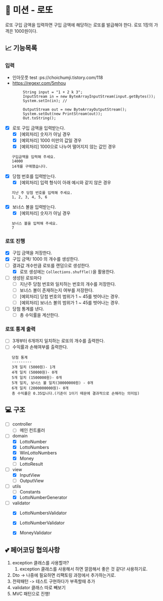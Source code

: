 # 🚀 미션 - 로또

로또 구입 금액을 입력하면 구입 금액에 해당하는 로또를 발급해야 한다. 로또 1장의 가격은 1000원이다.

## 📈 기능목록

### 입력

- 인아웃풋 test :ps://choichumji.tistory.com/118
- https://regexr.com/5mhou

```text
        String input = "1 + 2 k 3";
        InputStream in = new ByteArrayInputStream(input.getBytes());
        System.setIn(in); // 
        
        OutputStream out = new ByteArrayOutputStream();
        System.setOut(new PrintStream(out));
        Out.toString();
```

- [x] 로또 구입 금액을 입력받는다.
    - [x] [예외처리] 숫자가 아닐 경우
    - [x] [예외처리] 1000 미만의 값일 경우
    - [x] [예외처리] 1000으로 나누어 떨어지지 않는 값인 경우

```text
   구입금액을 입력해 주세요.
   14000
   14개를 구매했습니다.
```

- [x] 당첨 번호를 입력받는다.
    - [x] [예외처리] 입력 형식이 아래 예시와 같지 않은 경우

```text
   지난 주 당첨 번호를 입력해 주세요.
   1, 2, 3, 4, 5, 6
```

- [x] 보너스 볼을 입력받는다.
    - [x] [예외처리] 숫자가 아닐 경우

```text
   보너스 볼을 입력해 주세요.
   7
```

### 로또 진행

- [x] 구입 금액을 저장한다.
- [x] 구입 금액/ 1000 의 개수를 생성한다.
- [ ] 결과값 개수만큼 로또를 랜덤으로 생성한다.
    - [x] 로또 생성에는 `Collections.shuffle()`을 활용한다.
- [ ] 생성된 로또마다
    - [ ] 지난주 당첨 번호와 일치하는 번호의 개수를 저장한다.
    - [ ] 보너스 볼이 존재하는지 여부를 저장한다.
    - [ ] [예외처리] 당첨 번호의 범위가 1 ~ 45를 벗어나는 경우.
    - [ ] [예외처리] 보너스 볼의 범위가 1 ~ 45를 벗어나는 경우.
- [ ] 당첨 통계를 낸다.
    - [ ] 총 수익률을 계산한다.

### 로또 통계 출력

- [ ] 3개부터 6개까지 일치하는 로또의 개수를 출력한다.
- [ ] 수익률과 손해여부를 출력한다.

```text
   당첨 통계
   ---------
   3개 일치 (5000원)- 1개
   4개 일치 (50000원)- 0개
   5개 일치 (1500000원)- 0개
   5개 일치, 보너스 볼 일치(30000000원) - 0개
   6개 일치 (2000000000원)- 0개
   총 수익률은 0.35입니다.(기준이 1이기 때문에 결과적으로 손해라는 의미임)
```

## 💻 구조

- [ ] controller
  - [ ] 메인 컨트롤러
- [ ] domain
  - [x] LottoNumber
  - [x] LottoNumbers
  - [x] WinLottoNumbers
  - [x] Money
  - [ ] LottoResult
- [ ] view
  - [x] InputView
  - [ ] OutputView
- [ ] utils
  - [ ] Constants
  - [x] LottoNumberGenerator
- [ ] validator
  - [x] LottoNumbersValidator
  - [x] LottoNumberValidator
  - [x] MoneyValidator


## 💕 페어코딩 협의사항

1. exception 클래스를 사용할까?
    1. exception 클래스를 사용해서 하면 깔끔해서 좋은 것 같다! 사용하기로.
2. Dto -> 나중에 필요하면 리팩토링 과정에서 추가하는거로.
3. 전략패턴 -> 테스트 구현하다가 부족할때 추가
4. validator 클래스 따로 빼보기
5. MVC 패턴으로 진행!
